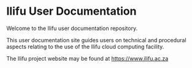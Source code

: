 Ilifu User Documentation
========================

Welcome to the Ilifu user documentation repository.

This user documentation site guides users on technical and procedural aspects relating to the use of the Ilifu cloud computing facility.

The Ilifu project website may be found at https://www.ilifu.ac.za
